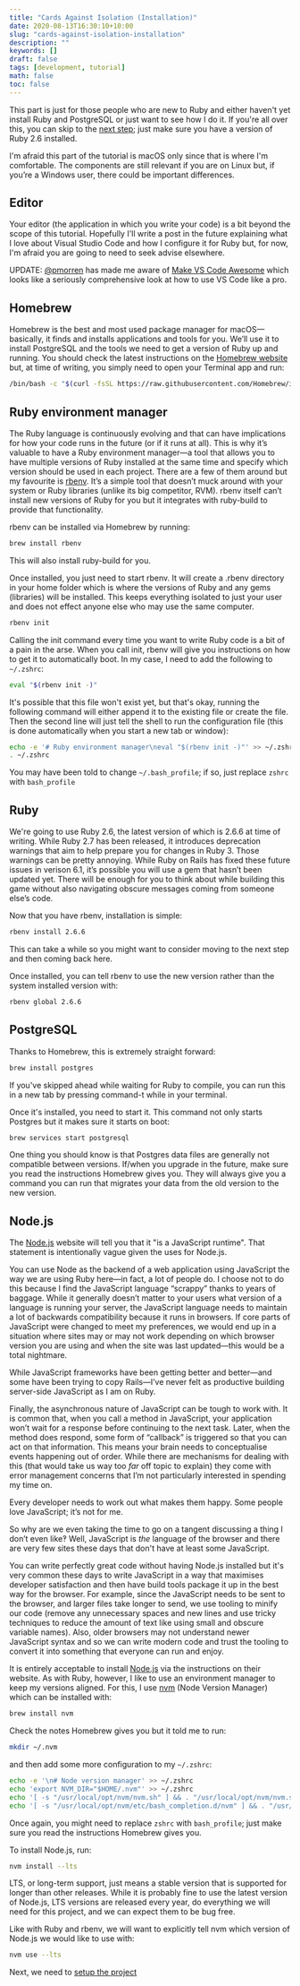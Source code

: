 ```yaml
---
title: "Cards Against Isolation (Installation)"
date: 2020-08-13T16:30:10+10:00
slug: "cards-against-isolation-installation"
description: ""
keywords: []
draft: false
tags: [development, tutorial]
math: false
toc: false
---
```

This part is just for those people who are new to Ruby and either haven't yet
install Ruby and PostgreSQL or just want to see how I do it. If you're all over
this, you can skip to the [next step](/blog/cards-against-isolation-setup);
just make sure you have a version of Ruby 2.6 installed.

I'm afraid this part of the tutorial is macOS only since that is where I'm
comfortable. The components are still relevant if you are on Linux but, if
you’re a Windows user, there could be important differences.

## Editor

Your editor (the application in which you write your code) is a bit beyond the
scope of this tutorial. Hopefully I'll write a post in the future explaining
what I love about Visual Studio Code and how I configure it for Ruby but, for
now, I'm afraid you are going to need to seek advise elsewhere.

UPDATE: [@pmorren](https://twitter.com/pmorren) has made me aware of
[Make VS Code Awesome](https://makevscodeawesome.com/) which looks like a
seriously comprehensive look at how to use VS Code like a pro.

## Homebrew
Homebrew is the best and most used package manager for macOS—basically, it finds
and installs applications and tools for you. We’ll use it to install PostgreSQL
and the tools we need to get a version of Ruby up and running. You should check
the latest instructions on the [Homebrew website](https://brew.sh/) but, at time
of writing, you simply need to open your Terminal app and run:
```bash
/bin/bash -c "$(curl -fsSL https://raw.githubusercontent.com/Homebrew/install/master/install.sh)"
```

## Ruby environment manager
The Ruby language is continuously evolving and that can have implications for
how your code runs in the future (or if it runs at all). This is why it’s
valuable to have a Ruby environment manager—a tool that allows you to have
multiple versions of Ruby installed at the same time and specify which version
should be used in each project. There are a few of them around but my favourite
is [rbenv](https://github.com/rbenv/rbenv). It’s a simple tool that doesn’t
muck around with your system or Ruby libraries (unlike its big competitor, RVM).
rbenv itself can’t install new versions of Ruby for you but it integrates with
ruby-build to provide that functionality.

rbenv can be installed via Homebrew by running:
```bash
brew install rbenv
```
This will also install ruby-build for you.

Once installed, you just need to start rbenv. It will create a .rbenv directory
in your home folder which is where the versions of Ruby and any gems (libraries)
will be installed. This keeps everything isolated to just your user and does not
effect anyone else who may use the same computer.
```bash
rbenv init
```

Calling the init command every time you want to write Ruby code is a bit of a
pain in the arse. When you call init, rbenv will give you instructions on how to
get it to automatically boot. In my case, I need to add the following to
`~/.zshrc`:
```bash
eval "$(rbenv init -)"
```
It's possible that this file won't exist yet, but that's okay, running the
following command will either append it to the existing file or create the file.
Then the second line will just tell the shell to run the configuration file
(this is done automatically when you start a new tab or window):
```bash
echo -e '# Ruby environment manager\neval "$(rbenv init -)"' >> ~/.zshrc
. ~/.zshrc
```
You may have been told to change `~/.bash_profile`; if so, just replace `zshrc`
with `bash_profile`

## Ruby

We're going to use Ruby 2.6, the latest version of which is 2.6.6 at time of
writing. While Ruby 2.7 has been released, it introduces deprecation warnings
that aim to help prepare you for changes in Ruby 3. Those warnings can be pretty
annoying. While Ruby on Rails has fixed these future issues in verison 6.1, it’s
possible you will use a gem that hasn’t been updated yet. There will be enough
for you to think about while building this game without also navigating obscure
messages coming from someone else’s code.

Now that you have rbenv, installation is simple:
```bash
rbenv install 2.6.6
```
This can take a while so you might want to consider moving to the next step and
then coming back here.

Once installed, you can tell rbenv to use the new version rather than the system
installed version with:
```bash
rbenv global 2.6.6
```

## PostgreSQL

Thanks to Homebrew, this is extremely straight forward:
```bash
brew install postgres
```
If you've skipped ahead while waiting for Ruby to compile, you can run this in a
new tab by pressing command-t while in your terminal.

Once it's installed, you need to start it. This command not only starts Postgres
but it makes sure it starts on boot:
```bash
brew services start postgresql
```

One thing you should know is that Postgres data files are generally not
compatible between versions. If/when you upgrade in the future, make sure you
read the instructions Homebrew gives you. They will always give you a command
you can run that migrates your data from the old version to the new version.

## Node.js

The [Node.js](https://nodejs.org/en/) website will tell you that it "is a
JavaScript runtime". That statement is intentionally vague given the uses for
Node.js.

You can use Node as the backend of a web application using JavaScript the way
we are using Ruby here—in fact, a lot of people do. I choose not to do this
because I find the JavaScript language “scrappy” thanks to years of baggage.
While it generally doesn’t matter to your users what version of a language is
running your server, the JavaScript language needs to maintain a lot of
backwards compatibility because it runs in browsers. If core parts of JavaScript
were changed to meet my preferences, we would end up in a situation where sites
may or may not work depending on which browser version you are using and when
the site was last updated—this would be a total nightmare.

While JavaScript frameworks have been getting better and better—and some have
been trying to copy Rails—I’ve never felt as productive building server-side
JavaScript as I am on Ruby.

Finally, the asynchronous nature of JavaScript can
be tough to work with. It is common that, when you call a method in JavaScript,
your application won’t wait for a response before continuing to the next task.
Later, when the method does respond, some form of “callback” is triggered so
that you can act on that information. This means your brain needs to
conceptualise events happening out of order. While there are mechanisms for
dealing with this (that would take us way too _far_ off topic to explain) they
come with error management concerns that I’m not particularly interested in
spending my time on.

Every developer needs to work out what makes them happy. Some people love
JavaScript; it’s not for me.

So why are we even taking the time to go on a tangent discussing a thing I don’t
even like‽ Well, JavaScript is _the_ language of the browser and there are very
few sites these days that don't have at least some JavaScript.

You can write perfectly great code without having Node.js installed but it's
very common these days to write JavaScript in a way that maximises developer
satisfaction and then have build tools package it up in the best way for the
browser. For example, since the JavaScript needs to be sent to the browser, and
larger files take longer to send, we use tooling to minify our code (remove any
unnecessary spaces and new lines and use tricky techniques to reduce the amount
of text like using small and obscure variable names). Also, older browsers may
not understand newer JavaScript syntax and so we can write modern code and trust
the tooling to convert it into something that everyone can run and enjoy.

It is entirely acceptable to install [Node.js](https://nodejs.org/en/) via the
instructions on their website. As with Ruby, however, I like to use an
environment manager to keep my versions aligned. For this, I use
[nvm](https://github.com/nvm-sh/nvm) (Node Version Manager) which can be
installed with:
```bash
brew install nvm
```
Check the notes Homebrew gives you but it told me to run:
```bash
mkdir ~/.nvm
```
and then add some more configuration to my `~/.zshrc`:
```bash
echo -e '\n# Node version manager' >> ~/.zshrc
echo 'export NVM_DIR="$HOME/.nvm"' >> ~/.zshrc
echo '[ -s "/usr/local/opt/nvm/nvm.sh" ] && . "/usr/local/opt/nvm/nvm.sh"  # This loads nvm' >> ~/.zshrc
echo '[ -s "/usr/local/opt/nvm/etc/bash_completion.d/nvm" ] && . "/usr/local/opt/nvm/etc/bash_completion.d/nvm"  # This loads nvm bash_completion' >> ~/.zshrc
```
Once again, you might need to replace `zshrc` with `bash_profile`; just make
sure you read the instructions Homebrew gives you.

To install Node.js, run:
```bash
nvm install --lts
```
LTS, or long-term support, just means a stable version that is supported for
longer than other releases. While it is probably fine to use the latest version
of Node.js, LTS versions are released every year, do everything we will need for
this project, and we can expect them to be bug free.

Like with Ruby and rbenv, we will want to explicitly tell nvm which version of
Node.js we would like to use with:
```bash
nvm use --lts
```

Next, we need to [setup the project](/blog/cards-against-isolation-setup)
